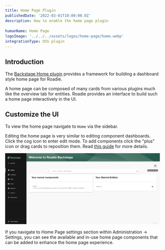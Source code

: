 ```yaml
---
title: Home Page Plugin
publishedDate: '2022-03-01T10:00:00.0Z'
description: How to enable the home page plugin

humanName: Home Page
logoImage: '../../../assets/logos/home-page/home.webp'
integrationType: OSS plugin
---
```


## Introduction


The [Backstage Home plugin](https://github.com/backstage/backstage/blob/master/plugins/home/README.md) provides a framework for building a dashboard style home page for Roadie. 

A home page can be composed of many cards from various plugins much like the overview tab for entities. Roadie provides an interface to build such a home page interactively in the UI. 

## Customize the UI

To view the home page navigate to `Home` via the sidebar.

Editing the home page is very similar to editing component dashboards. Click the cog icon to enter edit mode. To add
components click the "plus" icon or drag cards to reposition them. Read [this guide](/docs/getting-started/updating-the-ui#updating-the-home-page) 
for more details.

![Edit Home Page Button](./edit-home-page-button.webp)

If you navigate to Home Page settings section within Administration -> Settings, you can see the available and in-use home page components that can be added to enhance the home page experience.